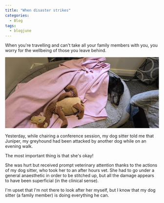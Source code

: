 ```yaml
---
title: "When disaster strikes"
categories:
  - Blog
tags:
  - blogjune
---
```


When you're travelling and can't take all your family members with you, you worry for the
wellbeing of those you leave behind.

![A recovering greyhound](/assets/images/2024-06-12-doggo.png)

Yesterday, while chairing a conference session, my dog sitter told me that Juniper, my greyhound
had been attacked by another dog while on an evening walk.

The most important thing is that she's okay!

She was hurt but received prompt veterinary attention thanks to the actions of my dog sitter,
who took her to an after hours vet. She had to go under a general anaesthetic in order to be
stitched up, but all the damage appears to have been superficial (in the clinical sense).

I'm upset that I'm not there to look after her myself, but I know that my dog sitter (a family
member) is doing everything he can.
